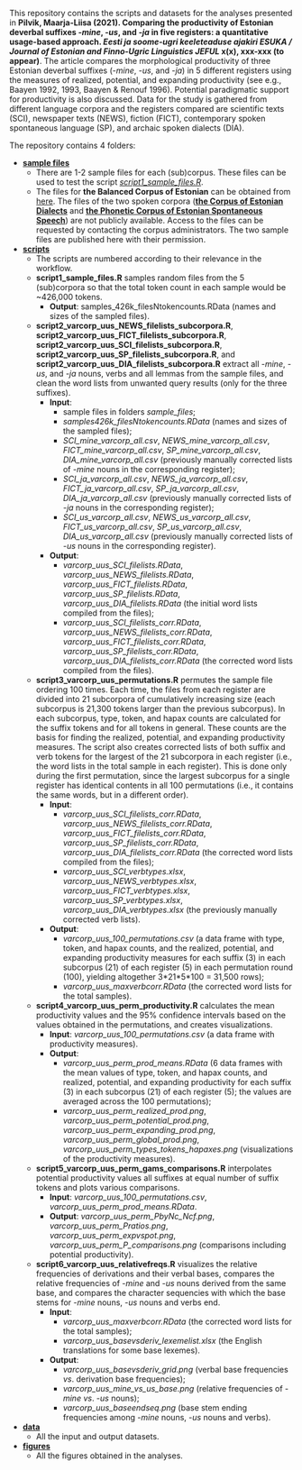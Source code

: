 This repository contains the scripts and datasets for the analyses presented in **Pilvik, Maarja-Liisa (2021). Comparing the productivity of Estonian deverbal suffixes -_mine_, -_us_, and -_ja_ in five registers: a quantitative usage-based approach. _Eesti ja soome-ugri keeleteaduse ajakiri ESUKA / Journal of Estonian and Finno-Ugric Linguistics JEFUL_ x(x), xxx-xxx (to appear)**. The article compares the morphological productivity of three Estonian deverbal suffixes (-*mine*, -*us*, and -*ja*) in 5 different registers using the measures of realized, potential, and expanding productivity (see e.g., Baayen 1992, 1993, Baayen & Renouf 1996). Potential paradigmatic support for productivity is also discussed. Data for the study is gathered from different language corpora and the registers compared are scientific texts (SCI), newspaper texts (NEWS), fiction (FICT), contemporary spoken spontaneous language (SP), and archaic spoken dialects (DIA).

The repository contains 4 folders:  

- **[sample files](./sample_files)**  
	+ There are 1-2 sample files for each (sub)corpus. These files can be used to test the script *[script1_sample_files.R](./scripts/script1_sample_files.R)*.  
	+ The files for **the Balanced Corpus of Estonian** can be obtained from [here](https://www.cl.ut.ee/korpused/grammatikakorpus/index.php?lang=en). The files of the two spoken corpora ([**the Corpus of Estonian Dialects**](https://www.keel.ut.ee/et/keelekogud/murdekorpus) and [**the Phonetic Corpus of Estonian Spontaneous Speech**](https://www.keel.ut.ee/en/languages-resourceslanguages-resources/phonetic-corpus-estonian-spontaneous-speech)) are not publicly available. Access to the files can be requested by contacting the corpus administrators. The two sample files are published here with their permission.  
- **[scripts](./scripts)**  
	+ The scripts are numbered according to their relevance in the workflow.  
	+ **script1_sample_files.R** samples random files from the 5 (sub)corpora so that the total token count in each sample would be ~426,000 tokens.  
		- **Output**: samples_426k_filesNtokencounts.RData (names and sizes of the sampled files).  
	+ **script2_varcorp_uus_NEWS_filelists_subcorpora.R**, **script2_varcorp_uus_FICT_filelists_subcorpora.R**, **script2_varcorp_uus_SCI_filelists_subcorpora.R**, **script2_varcorp_uus_SP_filelists_subcorpora.R**, and **script2_varcorp_uus_DIA_filelists_subcorpora.R** extract all -*mine*, -*us*, and -*ja* nouns, verbs and all lemmas from the sample files, and clean the word lists from unwanted query results (only for the three suffixes).  
		- **Input**:  
			+ sample files in folders *sample_files*;   
			+ *samples426k_filesNtokencounts.RData* (names and sizes of the sampled files);  
			+ *SCI_mine_varcorp_all.csv*, *NEWS_mine_varcorp_all.csv*, *FICT_mine_varcorp_all.csv*, *SP_mine_varcorp_all.csv*, *DIA_mine_varcorp_all.csv* (previously manually corrected lists of -*mine* nouns in the corresponding register);  
			+ *SCI_ja_varcorp_all.csv*, *NEWS_ja_varcorp_all.csv*, *FICT_ja_varcorp_all.csv*, *SP_ja_varcorp_all.csv*, *DIA_ja_varcorp_all.csv* (previously manually corrected lists of -*ja* nouns in the corresponding register);  
			+ *SCI_us_varcorp_all.csv*, *NEWS_us_varcorp_all.csv*, *FICT_us_varcorp_all.csv*, *SP_us_varcorp_all.csv*, *DIA_us_varcorp_all.csv* (previously manually corrected lists of -*us* nouns in the corresponding register).  
		- **Output**:  
			+ *varcorp_uus_SCI_filelists.RData*, *varcorp_uus_NEWS_filelists.RData*, *varcorp_uus_FICT_filelists.RData*, *varcorp_uus_SP_filelists.RData*, *varcorp_uus_DIA_filelists.RData* (the initial word lists compiled from the files);
			+ *varcorp_uus_SCI_filelists_corr.RData*, *varcorp_uus_NEWS_filelists_corr.RData*, *varcorp_uus_FICT_filelists_corr.RData*, *varcorp_uus_SP_filelists_corr.RData*, *varcorp_uus_DIA_filelists_corr.RData* (the corrected word lists compiled from the files).   
	+ **script3_varcorp_uus_permutations.R** permutes the sample file ordering 100 times. Each time, the files from each register are divided into 21 subcorpora of cumulatively increasing size (each subcorpus is 21,300 tokens larger than the previous subcorpus). In each subcorpus, type, token, and hapax counts are calculated for the suffix tokens and for all tokens in general. These counts are the basis for finding the realized, potential, and expanding productivity measures. The script also creates corrected lists of both suffix and verb tokens for the largest of the 21 subcorpora in each register (i.e., the word lists in the total sample in each register). This is done only during the first permutation, since the largest subcorpus for a single register has identical contents in all 100 permutations (i.e., it contains the same words, but in a different order).   
		- **Input**: 
			+ *varcorp_uus_SCI_filelists_corr.RData*, *varcorp_uus_NEWS_filelists_corr.RData*, *varcorp_uus_FICT_filelists_corr.RData*, *varcorp_uus_SP_filelists_corr.RData*, *varcorp_uus_DIA_filelists_corr.RData* (the corrected word lists compiled from the files);  
			+ *varcorp_uus_SCI_verbtypes.xlsx*, *varcorp_uus_NEWS_verbtypes.xlsx*, *varcorp_uus_FICT_verbtypes.xlsx*, *varcorp_uus_SP_verbtypes.xlsx*, *varcorp_uus_DIA_verbtypes.xlsx* (the previously manually corrected verb lists).  
		- **Output**: 
			+ *varcorp_uus_100_permutations.csv* (a data frame with type, token, and hapax counts, and the realized, potential, and expanding productivity measures for each suffix (3) in each subcorpus (21) of each register (5) in each permutation round (100), yielding altogether 3\*21\*5\*100 = 31,500 rows);  
			+ *varcorp_uus_maxverbcorr.RData* (the corrected word lists for the total samples).  
	+ **script4_varcorp_uus_perm_productivity.R** calculates the mean productivity values and the 95% confidence intervals based on the values obtained in the permutations, and creates visualizations.   
		- **Input**: *varcorp_uus_100_permutations.csv* (a data frame with productivity measures).  
		- **Output**: 
			+ *varcorp_uus_perm_prod_means.RData* (6 data frames with the mean values of type, token, and hapax counts, and realized, potential, and expanding productivity for each suffix (3) in each subcorpus (21) of each register (5); the values are averaged across the 100 permutations);   
			+ *varcorp_uus_perm_realized_prod.png*, *varcorp_uus_perm_potential_prod.png*, *varcorp_uus_perm_expanding_prod.png*, *varcorp_uus_perm_global_prod.png*, *varcorp_uus_perm_types_tokens_hapaxes.png* (visualizations of the productivity measures).  
	+ **script5_varcorp_uus_perm_gams_comparisons.R** interpolates potential productivity values all suffixes at equal number of suffix tokens and plots various comparisons.  
		- **Input**: *varcorp_uus_100_permutations.csv*, *varcorp_uus_perm_prod_means.RData*.  
		- **Output**: *varcorp_uus_perm_PbyNc_Ncf.png*, *varcorp_uus_perm_Pratios.png*, *varcorp_uus_perm_expvspot.png*, *varcorp_uus_perm_P_comparisons.png* (comparisons including potential productivity).  
	+ **script6_varcorp_uus_relativefreqs.R** visualizes the relative frequencies of derivations and their verbal bases, compares the relative frequencies of -*mine* and -*us* nouns derived from the same base, and compares the character sequencies with which the base stems for -*mine* nouns, -*us* nouns and verbs end.  
		- **Input**:  
			+ *varcorp_uus_maxverbcorr.RData* (the corrected word lists for the total samples);  
			+ *varcorp_uus_basevsderiv_lexemelist.xlsx* (the English translations for some base lexemes).  
		- **Output**:  
			+ *varcorp_uus_basevsderiv_grid.png* (verbal base frequencies *vs*. derivation base frequencies);  
			+ *varcorp_uus_mine_vs_us_base.png* (relative frequencies of -*mine* *vs*. -*us* nouns);  
			+ *varcorp_uus_baseendseq.png* (base stem ending frequencies among -*mine* nouns, -*us* nouns and verbs).  
- **[data](./data)**  
	+ All the input and output datasets.  
- **[figures](./figures)**  
	+ All the figures obtained in the analyses.  
